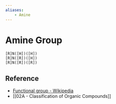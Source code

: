 ```yaml
---
aliases:
    - Amine
---
```


# Amine Group

```smiles
[R]N([H])([H])
[R]N([R])([H])
[R]N([R])([R])
```

## Reference

- [Functional group - Wikipedia](https://en.wikipedia.org/wiki/Functional_group)
- [[02A - Classification of Organic Compounds]]
